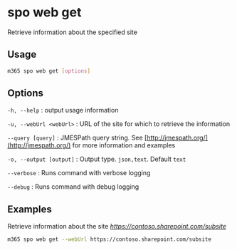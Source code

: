 # spo web get

Retrieve information about the specified site

## Usage

```sh
m365 spo web get [options]
```

## Options

`-h, --help`
: output usage information

`-u, --webUrl <webUrl>`
: URL of the site for which to retrieve the information

`--query [query]`
: JMESPath query string. See [http://jmespath.org/](http://jmespath.org/) for more information and examples

`-o, --output [output]`
: Output type. `json,text`. Default `text`

`--verbose`
: Runs command with verbose logging

`--debug`
: Runs command with debug logging

## Examples

Retrieve information about the site _https://contoso.sharepoint.com/subsite_

```sh
m365 spo web get --webUrl https://contoso.sharepoint.com/subsite
```